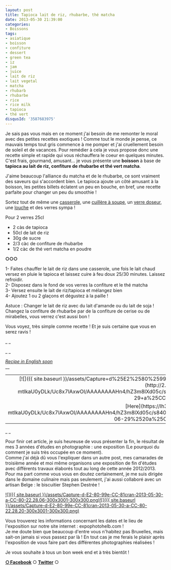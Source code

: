 ```yaml
---
layout: post
title: Tapioca lait de riz, rhubarbe, thé matcha
date: 2013-05-30 21:39:00
categories: 
- Boissons
tags: 
- asiatique
- boisson
- confiture
- dessert
- green tea
- iz
- jam
- juice
- lait de riz
- lait vegetal
- matcha
- rhubarb
- rhubarbe
- rice
- rice milk
- tapioca
- thé vert
disqusId: '3587683975'
---
```




Je sais pas vous mais en ce moment j'ai besoin de me remonter le moral avec des petites recettes exotiques ! Comme tout le monde je pense, ce mauvais temps tout gris commence à me pomper et j'ai cruellement besoin de soleil et de vacances. Pour remédier à cela je vous propose donc une recette simple et rapide qui vous réchauffera le coeur en quelques minutes. C'est frais, gourmand, amusant... je vous présente une **boisson** à base de **tapioca au lait de riz, confiture de rhubarbe et thé vert matcha**.



J'aime beaucoup l'alliance du matcha et de le rhubarbe, ce sont vraiment des saveurs qui s'accordent bien. Le tapioca ajoute un côté amusant à la boisson, les petites billets éclatent un peu en bouche, en bref, une recette parfaite pour changer un peu du smoothie !

Sortez tout de même une [casserole](http://www.rueducommerce.fr/index/casserole%20fonte), une [cuillère à soupe](http://www.rueducommerce.fr/index/cuillere%20a%20soupe), un [verre doseur](http://www.rueducommerce.fr/index/Verre%20doseur%20plastique), une [louche](http://www.rueducommerce.fr/index/Louche) et des verres sympa !



Pour 2 verres 25cl

- 2 càs de tapioca  
- 50cl de lait de riz  
- 30g de sucre  
- 2/3 càc de confiture de rhubarbe  
- 1/2 càc de thé vert matcha en poudre

**○○○**

1- Faites chauffer le lait de riz dans une casserole, une fois le lait chaud versez en pluie le tapioca et laissez cuire à feu doux 25/30 minutes. Laissez refroidir.  
2- Disposez dans le fond de vos verres la confiture et le thé matcha  
3- Versez ensuite le lait de riz/tapioca et mélangez bien  
4- Ajoutez 1 ou 2 glaçons et dégustez à la paille !



Astuce : Changer le lait de riz avec du lait d'amande ou du lait de soja ! Changez la confiture de rhubarbe par de la confiture de cerise ou de mirabelles, vous verrez c'est aussi bon !

Vous voyez, très simple comme recette ! Et je suis certaine que vous en serez ravis !

_ _

_ _

_[Recipe in English soon](https://lh3.googleusercontent.com/-mtlkaU0yDLk/Uc8x7lAxwOI/AAAAAAAAHn4/hZ3m8lXd05c/s840/Capture%2520d%25E2%2580%2599e%25CC%2581cran%25202013-06-29%2520a%25CC%2580%252021.13.09.png)_  
 __ 

<table style="margin-left: auto; margin-right: auto; text-align: center;" cellspacing="0" cellpadding="0" align="center">

<tbody>

<tr>

<td style="text-align: center;">[![]({{ site.baseurl }}/assets/Capture+d%25E2%2580%2599e%25CC%2581cran+2013-06-29+a%25CC%2580+21.13.09.png)](http://2.bp.blogspot.com/-mtlkaU0yDLk/Uc8x7lAxwOI/AAAAAAAAHn4/hZ3m8lXd05c/s840/Capture+d%25E2%2580%2599e%25CC%2581cran+2013-06-29+a%25CC%2580+21.13.09.png)</td>

</tr>

<tr>

<td style="text-align: center;">[Here](https://lh3.googleusercontent.com/-mtlkaU0yDLk/Uc8x7lAxwOI/AAAAAAAAHn4/hZ3m8lXd05c/s840/Capture%2520d%25E2%2580%2599e%25CC%2581cran%25202013-06-29%2520a%25CC%2580%252021.13.09.png)</td>

</tr>

</tbody>

</table>

_ _



<a name="more"></a>

Pour finir cet article, je suis heureuse de vous présenter la fin, le résultat de mes 3 années d'études en photographie : une exposition (Le pourquoi du comment je suis très occupée en ce moment).  
Comme j'ai déjà dû vous l'expliquer dans un autre post, mes camarades de troisième année et moi même organisons une exposition de fin d'études avec différents travaux élaborés tout au long de cette année 2012/2013\. Pour ma part comme vous vous en doutez certainement, je me suis dirigée dans le domaine culinaire mais pas seulement, j'ai aussi collaboré avec un artisan Belge : le biscuitier Stephen Destrée !

[![]({{ site.baseurl }}/assets/Capture-d-E2-80-99e-CC-81cran-2013-05-30-a-CC-80-22.28.06-300x3001-300x300.png)](http://www.crokmou.com/wp-content/uploads/2013/05/Capture-d-E2-80-99e-CC-81cran-2013-05-30-a-CC-80-22.28.06-300x3001.png)[![]({{ site.baseurl }}/assets/Capture-d-E2-80-99e-CC-81cran-2013-05-30-a-CC-80-22.28.20-300x3001-300x300.png)](http://www.crokmou.com/wp-content/uploads/2013/05/Capture-d-E2-80-99e-CC-81cran-2013-05-30-a-CC-80-22.28.20-300x3001.png)

Vous trouverez les informations concernant les dates et le lieu de l'exposition sur notre site internet : expophotohelb.com !  
Je me doute bien que beaucoup d'entre vous n'habitez pas Bruxelles, mais sait-on jamais si vous passez par là ! En tout cas je me ferais le plaisir après l'exposition de vous faire part des différentes photographies réalisées !

Je vous souhaite à tous un bon week end et à très bientôt !

[**○<span style="font-size: xx-small; margin: 0px; outline: 0px; padding: 0px;"><span style="font-family: Arial, Helvetica, sans-serif; margin: 0px; outline: 0px; padding: 0px;"> </span></span>Facebook**](https://www.facebook.com/pages/CroKMou/148093255259077) ○ [**Twitter**](https://twitter.com/Crokmou) ○